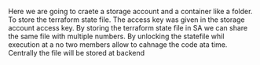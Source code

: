 Here we are going to craete a storage account and a container like a folder. To store the terraform state file. The access key was given in the storage account access key.
By storing the terraform state file in SA we can share the same file with multiple numbers.
By unlocking the statefile whil execution at a no two members allow to cahnage the code ata time. 
Centrally the file will be stored at backend
